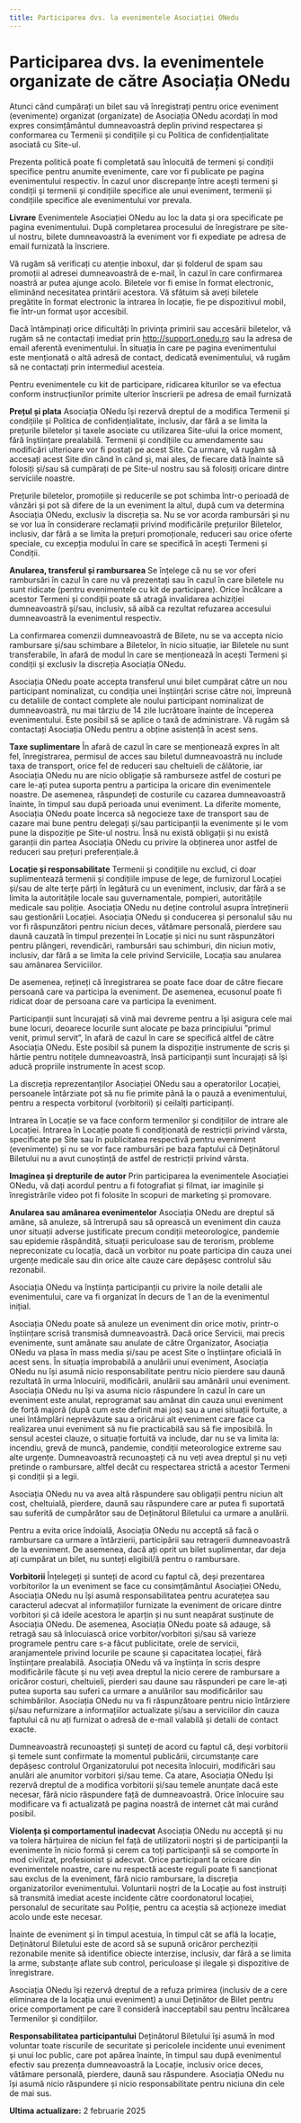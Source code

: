 ```yaml
---
title: Participarea dvs. la evenimentele Asociației ONedu
---
```


# Participarea dvs. la evenimentele organizate de către Asociația ONedu

Atunci când cumpărați un bilet sau vă înregistrați pentru orice eveniment (evenimente) organizat (organizate) de Asociația ONedu acordați în mod expres consimțământul dumneavoastră deplin privind respectarea și conformarea cu Termenii și condițiile și cu Politica de confidențialitate asociată cu Site-ul.

Prezenta politică poate fi completată sau înlocuită de termeni și condiții specifice pentru anumite evenimente, care vor fi publicate pe pagina evenimentului respectiv. În cazul unor discrepanțe între acești termeni și condiții și termenii și condițiile specifice ale unui eveniment, termenii și condițiile specifice ale evenimentului vor prevala.

**Livrare**
Evenimentele Asociației ONedu au loc la data și ora specificate pe pagina evenimentului. După completarea procesului de înregistrare pe site-ul nostru, bilete dumneavoastră la eveniment vor fi expediate pe adresa de email furnizată la înscriere.

Vă rugăm să verificați cu atenție inboxul, dar și folderul de spam sau promoții al adresei dumneavoastră de e-mail, în cazul în care confirmarea noastră ar putea ajunge acolo. Biletele vor fi emise în format electronic, eliminând necesitatea printării acestora. Vă sfătuim să aveți biletele pregătite în format electronic la intrarea în locație, fie pe dispozitivul mobil, fie într-un format ușor accesibil.

Dacă întâmpinați orice dificultăți în privința primirii sau accesării biletelor, vă rugăm să ne contactați imediat prin http://support.onedu.ro sau la adresa de email aferentă evenimentului. În situația în care pe pagina evenimentului este menționată o altă adresă de contact, dedicată evenimentului, vă rugăm să ne contactați prin intermediul acesteia.

Pentru evenimentele cu kit de participare, ridicarea kiturilor se va efectua conform instrucțiunilor primite ulterior înscrierii pe adresa de email furnizată

**Prețul și plata**
Asociația ONedu își rezervă dreptul de a modifica Termenii și condițiile și Politica de confidențialitate, inclusiv, dar fără a se limita la prețurile biletelor și taxele asociate cu utilizarea Site-ului la orice moment, fără înștiințare prealabilă. Termenii și condițiile cu amendamente sau modificări ulterioare vor fi postați pe acest Site. Ca urmare, vă rugăm să accesați acest Site din când în când și, mai ales, de fiecare dată înainte să folosiți și/sau să cumpărați de pe Site-ul nostru sau să folosiți oricare dintre serviciile noastre.

Prețurile biletelor, promoțiile și reducerile se pot schimba într-o perioadă de vânzări și pot să difere de la un eveniment la altul, după cum va determina Asociația ONedu, exclusiv la discreția sa. Nu se vor acorda rambursări și nu se vor lua în considerare reclamații privind modificările prețurilor Biletelor, inclusiv, dar fără a se limita la prețuri promoționale, reduceri sau orice oferte speciale, cu excepția modului în care se specifică în acești Termeni și Condiții.

**Anularea, transferul și rambursarea**
Se înțelege că nu se vor oferi rambursări în cazul în care nu vă prezentați sau în cazul în care biletele nu sunt ridicate (pentru evenimentele cu kit de participare). Orice încălcare a acestor Termeni și condiții poate să atragă invalidarea achiziției dumneavoastră și/sau, inclusiv, să aibă ca rezultat refuzarea accesului dumneavoastră la evenimentul respectiv.

La confirmarea comenzii dumneavoastră de Bilete, nu se va accepta nicio rambursare și/sau schimbare a Biletelor, în nicio situație, iar Biletele nu sunt transferabile, în afară de modul în care se menționează în acești Termeni și condiții și exclusiv la discreția Asociația ONedu.

Asociația ONedu poate accepta transferul unui bilet cumpărat către un nou participant nominalizat, cu condiția unei înștiințări scrise către noi, împreună cu detaliile de contact complete ale noului participant nominalizat de dumneavoastră, nu mai târziu de 14 zile lucrătoare înainte de începerea evenimentului. Este posibil să se aplice o taxă de administrare. Vă rugăm să contactați Asociația ONedu pentru a obține asistență în acest sens.

**Taxe suplimentare**
În afară de cazul în care se menționează expres în alt fel, înregistrarea, permisul de acces sau biletul dumneavoastră nu include taxa de transport, orice fel de reduceri sau cheltuieli de călătorie, iar Asociația ONedu nu are nicio obligație să ramburseze astfel de costuri pe care le-ați putea suporta pentru a participa la oricare din evenimentele noastre. De asemenea, răspundeți de costurile cu cazarea dumneavoastră înainte, în timpul sau după perioada unui eveniment. La diferite momente, Asociația ONedu poate încerca să negocieze taxe de transport sau de cazare mai bune pentru delegați și/sau participanții la evenimente și le vom pune la dispoziție pe Site-ul nostru. Însă nu există obligații și nu există garanții din partea Asociația ONedu cu privire la obținerea unor astfel de reduceri sau prețuri preferențiale.â

**Locație și responsabilitate**
Termenii și condițiile nu exclud, ci doar suplimentează termenii și condițiile impuse de lege, de furnizorul Locației și/sau de alte terțe părți în legătură cu un eveniment, inclusiv, dar fără a se limita la autoritățile locale sau guvernamentale, pompieri, autoritățile medicale sau poliție. Asociația ONedu nu deține controlul asupra întreținerii sau gestionării Locației. Asociația ONedu și conducerea și personalul său nu vor fi răspunzători pentru niciun deces, vătămare personală, pierdere sau daună cauzată în timpul prezenței în Locație și nici nu sunt răspunzători pentru plângeri, revendicări, rambursări sau schimburi, din niciun motiv, inclusiv, dar fără a se limita la cele privind Serviciile, Locația sau anularea sau amânarea Serviciilor.

De asemenea, rețineți că înregistrarea se poate face doar de către fiecare persoană care va participa la eveniment. De asemenea, ecusonul poate fi ridicat doar de persoana care va participa la eveniment.

Participanții sunt încurajați să vină mai devreme pentru a își asigura cele mai bune locuri, deoarece locurile sunt alocate pe baza principiului ”primul venit, primul servit”, în afară de cazul în care se specifică altfel de către Asociația ONedu. Este posibil să punem la dispoziție instrumente de scris și hârtie pentru notițele dumneavoastră, însă participanții sunt încurajați să își aducă propriile instrumente în acest scop.

La discreția reprezentanților Asociației ONedu sau a operatorilor Locației, persoanele întârziate pot să nu fie primite până la o pauză a evenimentului, pentru a respecta vorbitorul (vorbitorii) și ceilalți participanți.

Intrarea în Locație se va face conform termenilor și condițiilor de intrare ale Locației. Intrarea în Locație poate fi condiționată de restricții privind vârsta, specificate pe Site sau în publicitatea respectivă pentru eveniment (evenimente) și nu se vor face rambursări pe baza faptului că Deținătorul Biletului nu a avut cunoștință de astfel de restricții privind vârsta.

**Imaginea și drepturile de autor**
Prin participarea la evenimentele Asociației ONedu, vă dați acordul pentru a fi fotografiat și filmat, iar imaginile și înregistrările video pot fi folosite în scopuri de marketing și promovare. 

**Anularea sau amânarea evenimentelor**
Asociația ONedu are dreptul să amâne, să anuleze, să întrerupă sau să oprească un eveniment din cauza unor situații adverse justificate precum condiții meteorologice, pandemie sau epidemie răspândită, situații periculoase sau de terorism, probleme nepreconizate cu locația, dacă un vorbitor nu poate participa din cauza unei urgențe medicale sau din orice alte cauze care depășesc controlul său rezonabil.

Asociația ONedu va înștiința participanții cu privire la noile detalii ale evenimentului, care va fi organizat în decurs de 1 an de la evenimentul inițial.

Asociația ONedu poate să anuleze un eveniment din orice motiv, printr-o înștiințare scrisă transmisă dumneavoastră. Dacă orice Servicii, mai precis evenimente, sunt amânate sau anulate de către Organizator, Asociația ONedu va plasa în mass media și/sau pe acest Site o înștiințare oficială în acest sens. În situația improbabilă a anulării unui eveniment, Asociația ONedu nu își asumă nicio responsabilitate pentru nicio pierdere sau daună rezultată în urma înlocuirii, modificării, anulării sau amânării unui eveniment. Asociația ONedu nu își va asuma nicio răspundere în cazul în care un eveniment este anulat, reprogramat sau amânat din cauza unui eveniment de forță majoră (după cum este definit mai jos) sau a unei situații fortuite, a unei întâmplări neprevăzute sau a oricărui alt eveniment care face ca realizarea unui eveniment să nu fie practicabilă sau să fie imposibilă. În sensul acestei clauze, o situație fortuită va include, dar nu se va limita la: incendiu, grevă de muncă, pandemie, condiții meteorologice extreme sau alte urgențe. Dumneavoastră recunoașteți că nu veți avea dreptul și nu veți pretinde o rambursare, altfel decât cu respectarea strictă a acestor Termeni și condiții și a legii.

Asociația ONedu nu va avea altă răspundere sau obligații pentru niciun alt cost, cheltuială, pierdere, daună sau răspundere care ar putea fi suportată sau suferită de cumpărător sau de Deținătorul Biletului ca urmare a anulării.

Pentru a evita orice îndoială, Asociația ONedu nu acceptă să facă o rambursare ca urmare a întârzierii, participării sau retragerii dumneavoastră de la eveniment. De asemenea, dacă ați oprit un bilet suplimentar, dar deja ați cumpărat un bilet, nu sunteți eligibil/ă pentru o rambursare.

**Vorbitorii**
Înțelegeți și sunteți de acord cu faptul că, deși prezentarea vorbitorilor la un eveniment se face cu consimțământul Asociației ONedu, Asociația ONedu nu își asumă responsabilitatea pentru acuratețea sau caracterul adecvat al informațiilor furnizate la eveniment de oricare dintre vorbitori și că ideile acestora le aparțin și nu sunt neapărat susținute de Asociația ONedu. De asemenea, Asociația ONedu poate să adauge, să retragă sau să înlocuiască orice vorbitor/vorbitori și/sau să varieze programele pentru care s-a făcut publicitate, orele de servicii, aranjamentele privind locurile pe scaune și capacitatea locației, fără înștiințare prealabilă. Asociația ONedu vă va înștiința în scris despre modificările făcute și nu veți avea dreptul la nicio cerere de rambursare a oricăror costuri, cheltuieli, pierderi sau daune sau răspunderi pe care le-ați putea suporta sau suferi ca urmare a anulărilor sau modificărilor sau schimbărilor. Asociația ONedu nu va fi răspunzătoare pentru nicio întârziere și/sau nefurnizare a informațiilor actualizate și/sau a serviciilor din cauza faptului că nu ați furnizat o adresă de e-mail valabilă și detalii de contact exacte.

Dumneavoastră recunoașteți și sunteți de acord cu faptul că, deși vorbitorii și temele sunt confirmate la momentul publicării, circumstanțe care depășesc controlul Organizatorului pot necesita înlocuiri, modificări sau anulări ale anumitor vorbitori și/sau teme. Ca atare, Asociația ONedu își rezervă dreptul de a modifica vorbitorii și/sau temele anunțate dacă este necesar, fără nicio răspundere față de dumneavoastră. Orice înlocuire sau modificare va fi actualizată pe pagina noastră de internet cât mai curând posibil.

**Violența și comportamentul inadecvat**
Asociația ONedu nu acceptă și nu va tolera hărțuirea de niciun fel față de utilizatorii noștri și de participanții la evenimente în nicio formă și cerem ca toți participanții să se comporte în mod civilizat, profesionist și adecvat. Orice participant la oricare din evenimentele noastre, care nu respectă aceste reguli poate fi sancționat sau exclus de la eveniment, fără nicio rambursare, la discreția organizatorilor evenimentului. Voluntarii noștri de la Locație au fost instruiți să transmită imediat aceste incidente către coordonatorul locației, personalul de securitate sau Poliție, pentru ca aceștia să acționeze imediat acolo unde este necesar.

Înainte de eveniment și în timpul acestuia, în timpul cât se află la locație, Deținătorul Biletului este de acord să se supună oricăror percheziții rezonabile menite să identifice obiecte interzise, inclusiv, dar fără a se limita la arme, substanțe aflate sub control, periculoase și ilegale și dispozitive de înregistrare.

Asociația ONedu își rezervă dreptul de a refuza primirea (inclusiv de a cere eliminarea de la locația unui eveniment) a unui Deținător de Bilet pentru orice comportament pe care îl consideră inacceptabil sau pentru încălcarea Termenilor și condițiilor.

**Responsabilitatea participantului**
Deținătorul Biletului își asumă în mod voluntar toate riscurile de securitate și pericolele incidente unui eveniment și unui loc public, care pot apărea înainte, în timpul sau după evenimentul efectiv sau prezența dumneavoastră la Locație, inclusiv orice deces, vătămare personală, pierdere, daună sau răspundere. Asociația ONedu nu își asumă nicio răspundere și nicio responsabilitate pentru niciuna din cele de mai sus.

**Ultima actualizare:** 2 februarie 2025